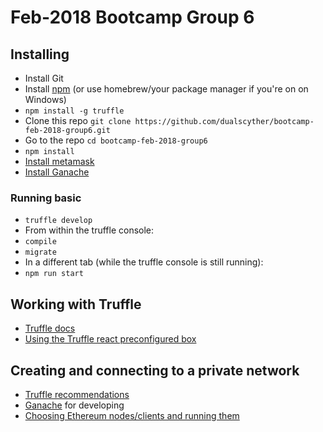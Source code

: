 # Feb-2018 Bootcamp Group 6

## Installing

- Install Git
- Install [npm](https://www.npmjs.com/get-npm) (or use homebrew/your package manager if you're on on Windows)
- `npm install -g truffle`
- Clone this repo `git clone https://github.com/dualscyther/bootcamp-feb-2018-group6.git`
- Go to the repo `cd bootcamp-feb-2018-group6`
- `npm install`
- [Install metamask](https://metamask.io/)
- [Install Ganache](http://truffleframework.com/ganache/)

### Running basic

- `truffle develop`
- From within the truffle console:
- `compile`
- `migrate`
- In a different tab (while the truffle console is still running):
- `npm run start`

## Working with Truffle

- [Truffle docs](http://truffleframework.com/docs/)
- [Using the Truffle react preconfigured box](http://truffleframework.com/boxes/react)

## Creating and connecting to a private network

- [Truffle recommendations](http://truffleframework.com/docs/getting_started/client)
- [Ganache](http://truffleframework.com/ganache/) for developing
- [Choosing Ethereum nodes/clients and running them](https://www.ethereum.org/cli)


